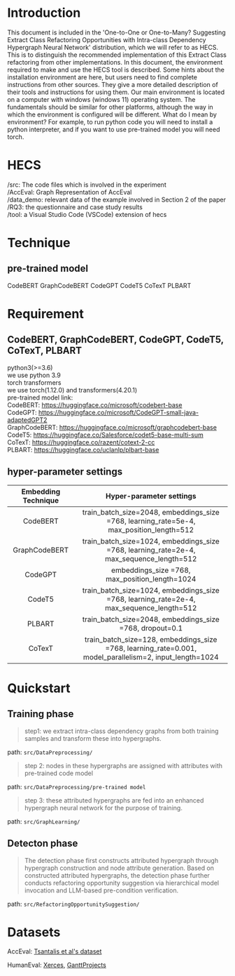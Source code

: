 # Introduction
This document is included in the 'One-to-One or One-to-Many? Suggesting Extract Class Refactoring Opportunities with Intra-class Dependency Hypergraph Neural Network' distribution, which we will refer to as HECS. This is to distinguish the recommended implementation of this Extract Class refactoring from other implementations. In this document, the environment required to make and use the HECS tool is described. Some hints about the installation environment are here, but users need to find complete instructions from other sources. They give a more detailed description of their tools and instructions for using them. Our main environment is located on a computer with windows (windows 11) operating system. The fundamentals should be similar for other platforms, although the way in which the environment is configured will be different. What do I mean by environment? For example, to run python code you will need to install a python interpreter, and if you want to use pre-trained model you will need torch.

# HECS
/src: The code files which is involved in the experiment \
/AccEval: Graph Representation of AccEval \
/data_demo: relevant data of the example involved in Section 2 of the paper \
/RQ3: the questionnaire and case study results \
/tool:  a Visual Studio Code (VSCode) extension of hecs 

# Technique
## pre-trained model
CodeBERT GraphCodeBERT CodeGPT CodeT5 CoTexT PLBART

# Requirement
## CodeBERT, GraphCodeBERT, CodeGPT, CodeT5, CoTexT, PLBART
python3(>=3.6) \
we use python 3.9\
torch transformers \
we use torch(1.12.0) and transformers(4.20.1)\
pre-trained model link: \
CodeBERT: https://huggingface.co/microsoft/codebert-base \
CodeGPT: https://huggingface.co/microsoft/CodeGPT-small-java-adaptedGPT2 \
GraphCodeBERT: https://huggingface.co/microsoft/graphcodebert-base \
CodeT5: https://huggingface.co/Salesforce/codet5-base-multi-sum \
CoTexT: https://huggingface.co/razent/cotext-2-cc \
PLBART: https://huggingface.co/uclanlp/plbart-base

## hyper-parameter settings

| Embedding Technique |                   Hyper-parameter settings                   |
| :-----------------: | :----------------------------------------------------------: |
|      CodeBERT       | train\_batch\_size=2048, embeddings\_size =768, learning\_rate=5e-4, max\_position\_length=512 |
|    GraphCodeBERT    | train\_batch\_size=1024, embeddings\_size =768, learning\_rate=2e-4, max\_sequence\_length=512 |
|       CodeGPT       |      embeddings\_size =768, max\_position\_length=1024       |
|       CodeT5        | train\_batch\_size=1024, embeddings\_size =768, learning\_rate=2e-4, max\_sequence\_length=512 |
|       PLBART        | train\_batch\_size=2048, embeddings\_size =768, dropout=0.1  |
|       CoTexT        | train\_batch\_size=128, embeddings\_size =768, learning\_rate=0.001, model\_parallelism=2, input\_length=1024 |

# Quickstart

##  Training phase

> step1: we extract intra-class dependency graphs from both training samples and transform these into hypergraphs.

path: `src/DataPreprocessing/`

> step 2: nodes in these hypergraphs are assigned with attributes with pre-trained code model

path: `src/DataPreprocessing/pre-trained model`

> step 3: these attributed hypergraphs are fed into an enhanced hypergraph neural network for the purpose of training.

path: `src/GraphLearning/`

##  Detecton phase

> The detection phase first constructs attributed hypergraph through hypergraph construction and node attribute generation. Based on constructed attributed hypergraphs, the detection phase further conducts refactoring opportunity suggestion via hierarchical model invocation and LLM-based pre-condition verification. 

path: `src/RefactoringOpportunitySuggestion/`

# Datasets

AccEval: [Tsantalis et al's dataset](https://refactoring.encs.concordia.ca/oracle/tool-refactorings/*All%20Refactorings/TP/Extract%20Class) 

HumanEval: [Xerces](https://github.com/apache/xerces2-j), [GanttProjects](https://github.com/bardsoftware/ganttproject)
